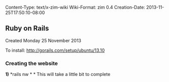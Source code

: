Content-Type: text/x-zim-wiki
Wiki-Format: zim 0.4
Creation-Date: 2013-11-25T17:50:10-08:00

## Ruby on Rails
Created Monday 25 November 2013

To install:
http://gorails.com/setup/ubuntu/13.10

### Creating the website
**1)** *rails nw <webssiteName>	*
	* This will take a little bit to complete
